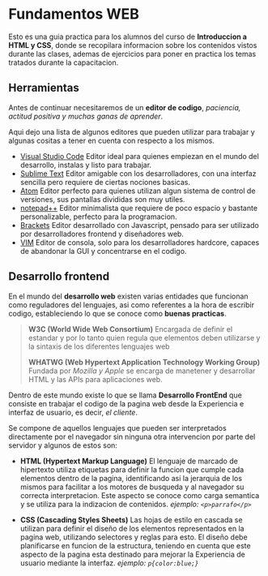 # Fundamentos WEB

Esto es una guia practica para los alumnos del curso de __Introduccion a HTML y CSS__, donde se recopilara informacion sobre los contenidos vistos durante las clases, ademas de ejercicios para poner en practica los temas tratados durante la capacitacion.

## Herramientas

Antes de continuar necesitaremos de un __editor de codigo__, _paciencia, actitud positiva y muchas ganas de aprender_.

Aqui dejo una lista de algunos editores que pueden utilizar para trabajar y algunas cositas a tener en cuenta con respecto a los mismos.

* [Visual Studio Code](https://code.visualstudio.com) Editor ideal para quienes empiezan en el mundo del desarrollo, instalas y listo para trabajar.
* [Sublime Text](https://sublimetext.com) Editor amigable con los desarrolladores, con una interfaz sencilla pero requiere de ciertas nociones basicas.
* [Atom](https://atom.io) Editor perfecto para quienes utilizan algun sistema de control de versiones, sus pantallas divididas son muy utiles.
* [notepad++](https://notepad-plus-plus.org/) Editor minimalista que requiere de poco espacio y bastante personalizable, perfecto para la programacion.
* [Brackets](https://brackets.io) Editor desarrollado con Javascript, pensado para ser utilizado por desarrolladores frontend y diseñadores web.
* [VIM](https://www.vim.org/) Editor de consola, solo para los desarrolladores hardcore, capaces de abandonar la GUI y concentrarse en el codigo.

## Desarrollo frontend

En el mundo del __desarrollo web__ existen varias entidades que funcionan como reguladores del lenguajes, asi como referentes a la hora de escribir codigo, estableciendo lo que se conoce como __buenas practicas__.

> __W3C (World Wide Web Consortium)__ Encargada de definir el estandar y por lo tanto quien regula que elementos deben utilizarse y la sintaxis de los diferentes lenguajes web
>
> __WHATWG (Web Hypertext Application Technology Working Group)__ Fundada por _Mozilla y Apple_ se encarga de manetener y desarrollar HTML y las APIs para aplicaciones web.

Dentro de este mundo existe lo que se llama __Desarrollo FrontEnd__ que consiste en trabajar el codigo de la pagina web desde la Experiencia e interfaz de usuario, es decir, _el cliente_.

Se compone de aquellos lenguajes que pueden ser interpretados directamente por el navegador sin ninguna otra intervencion por parte del servidor y algunos de estos son:

* __HTML (Hypertext Markup Language)__ El lenguaje de marcado de hipertexto utiliza etiquetas para definir la funcion que cumple cada elementos dentro de la pagina, identificando asi la jerarquia de los mismos para facilitar a los motores de busqueda y al navegador su correcta interpretacion. Este aspecto se conoce como carga semantica y se utiliza para la indizacion de contenidos.
_ejemplo: `<p>parrafo</p>`_

* __CSS (Cascading Styles Sheets)__ Las hojas de estilo en cascada se utilizan para definir el diseño de los elementos representados en la pagina web, utilizando selectores y reglas para esto. El diseño debe planificarse en funcion de la estructura, teniendo en cuenta que este aspecto de la pagina esta destinado para mejorar la Experiencia de usuario mediante la interfaz.
_ejemplo: `p{color:blue;}`_
